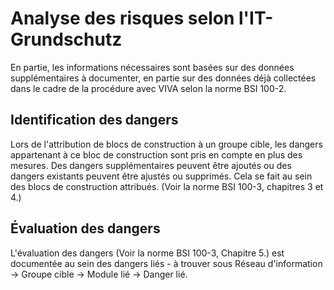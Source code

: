# Analyse des risques selon l'IT-Grundschutz

En partie, les informations nécessaires sont basées sur des données supplémentaires à documenter, en partie sur des données déjà collectées dans le cadre de la procédure avec VIVA selon la norme BSI 100-2.

Identification des dangers
--------------------------

Lors de l'attribution de blocs de construction à un groupe cible, les dangers appartenant à ce bloc de construction sont pris en compte en plus des mesures. Des dangers supplémentaires peuvent être ajoutés ou des dangers existants peuvent être ajustés ou supprimés. Cela se fait au sein des blocs de construction attribués. (Voir la norme BSI 100-3, chapitres 3 et 4.)

Évaluation des dangers
----------------------

L'évaluation des dangers (Voir la norme BSI 100-3, Chapitre 5.) est documentée au sein des dangers liés - à trouver sous Réseau d'information → Groupe cible → Module lié → Danger lié. 

